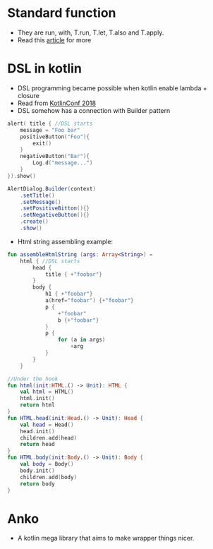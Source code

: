 # Standard function
* They are run, with, T.run, T.let, T.also and T.apply.
* Read this [article](https://medium.com/@elye.project/mastering-kotlin-standard-functions-run-with-let-also-and-apply-9cd334b0ef84) for more

# DSL in kotlin
* DSL programming became possible when kotlin enable lambda + closure
* Read from [KotlinConf 2018](https://www.youtube.com/watch?v=Rvx_BfG3NDo&index=4&list=PLQ176FUIyIUbVvFMqDc2jhxS-t562uytr)
* DSL somehow has a connection with Builder pattern
```kotlin
alert( title { //DSL starts
	message = "Foo bar"
	positiveButton("Foo"){
		exit()
	}
	negativeButton("Bar"){
		Log.d("message...")
	}
}).show()
```
```java
AlertDialog.Builder(context)
	.setTitle()
	.setMessage()
	.setPositiveBitton(){}
	.setNegativeButton(){}
	.create()
	.show()
```
* Html string assembling example:
```kotlin
fun assembleHtmlString (args: Array<String>) =
	html { //DSL starts
		head {
			title { +"foobar"}
		}
		body {
			h1 { +"foobar"}
			a(href="foobar") {+"foobar"}
			p {
				+"foobar"
				b {+"foobar"}
			}
			p {
				for (a in args)
					+arg
			}
		}
	}
```
```kotlin
//Under the hook
fun html(init:HTML.() -> Unit): HTML {
	val html = HTML()
	html.init()
	return html
}
fun HTML.head(init:Head.() -> Unit): Head {
	val head = Head()
	head.init()
	children.add(head)
	return head
}
fun HTML.body(init:Body.() -> Unit): Body {
	val body = Body()
	body.init()
	children.add(body)
	return body
}
```

# Anko 
* A kotlin mega library that aims to make wrapper things nicer.
